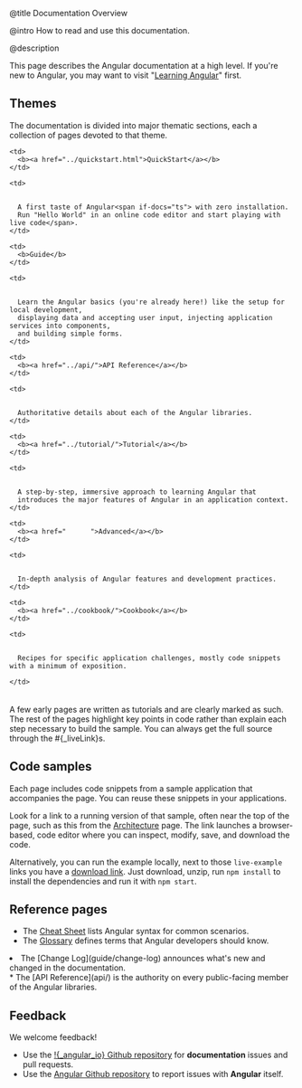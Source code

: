 @title
Documentation Overview

@intro
How to read and use this documentation.

@description



This page describes the Angular documentation at a high level.
If you're new to Angular, you may want to visit "[Learning Angular](guide/learning-angular)" first.

## Themes

The documentation is divided into major thematic sections, each
a collection of pages devoted to that theme.



<table width="100%">

  <col width="15%">

  </col>

  <col>

  </col>

  <tr style=top>

    <td>
      <b><a href="../quickstart.html">QuickStart</a></b>
    </td>

    <td>


      A first taste of Angular<span if-docs="ts"> with zero installation. 
      Run "Hello World" in an online code editor and start playing with live code</span>.
    </td>

  </tr>

  <tr style=top>

    <td>
      <b>Guide</b>
    </td>

    <td>


      Learn the Angular basics (you're already here!) like the setup for local development,
      displaying data and accepting user input, injecting application services into components,
      and building simple forms.
    </td>

  </tr>

  <tr style=top>

    <td>
      <b><a href="../api/">API Reference</a></b>
    </td>

    <td>


      Authoritative details about each of the Angular libraries.
    </td>

  </tr>

  <tr style=top>

    <td>
      <b><a href="../tutorial/">Tutorial</a></b>
    </td>

    <td>


      A step-by-step, immersive approach to learning Angular that
      introduces the major features of Angular in an application context.
    </td>

  </tr>

  <tr style=top>

    <td>
      <b><a href="      ">Advanced</a></b>
    </td>

    <td>


      In-depth analysis of Angular features and development practices.
    </td>

  </tr>

  <tr style=top if-docs="ts">

    <td>
      <b><a href="../cookbook/">Cookbook</a></b>
    </td>

    <td>


      Recipes for specific application challenges, mostly code snippets with a minimum of exposition.

    </td>

  </tr>

</table>



A few early pages are written as tutorials and are clearly marked as such.
The rest of the pages highlight key points in code rather than explain each step necessary to build the sample.
You can always get the full source through the #{_liveLink}s.

## Code samples

Each page includes code snippets from a sample application that accompanies the page.
You can reuse these snippets in your applications.

Look for a link to a running version of that sample, often near the top of the page,
such as this <live-example nodownload name="architecture"></live-example> from the [Architecture](guide/architecture) page.
<span if-docs="ts">
The link launches a browser-based, code editor where you can inspect, modify, save, and download the code.
</span>

Alternatively, you can run the example locally, next to those `live-example` links you have a <a href="/resources/zips/architecture/architecture.zip">download link</a>.
Just download, unzip, run `npm install` to install the dependencies and run it with `npm start`.

## Reference pages

* The [Cheat Sheet](guide/cheatsheet) lists Angular syntax for common scenarios.
* The [Glossary](guide/glossary) defines terms that Angular developers should know.
<li if-docs="ts">The [Change Log](guide/change-log) announces what's new and changed in the documentation.</li>
* The [API Reference](api/) is the authority on every public-facing member of the Angular libraries.

## Feedback

We welcome feedback! 

* Use the <a href="!{_ngDocRepoURL}" target="_blank" title="angular docs on github">!{_angular_io} Github repository</a> for **documentation** issues and pull requests.
* Use the <a href="!{_ngRepoURL}" target="_blank" title="angular source on github">Angular Github repository</a> to report issues with **Angular** itself.